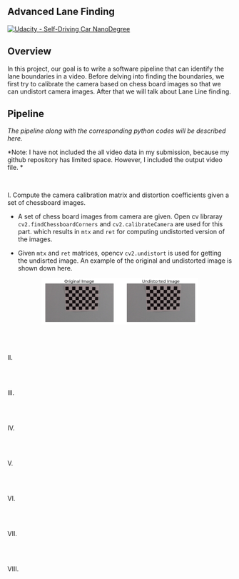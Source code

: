 ## Advanced Lane Finding
[![Udacity - Self-Driving Car NanoDegree](https://s3.amazonaws.com/udacity-sdc/github/shield-carnd.svg)](http://www.udacity.com/drive)


Overview
---


In this project, our goal is to write a software pipeline that can identify the lane boundaries in a video. Before delving into finding the boundaries, we first try to calibrate the camera based on chess board images so that we can undistort camera images. After that we will talk about Lane Line finding.


Pipeline
---
*The pipeline along with the corresponding python codes will be described here.*

*Note: I have not included the all video data in my submission, because my github repository has limited space. However, I included the output video file. *

<br>

I. Compute the camera calibration matrix and distortion coefficients given a set of chessboard images.

* A set of chess board images from camera are given. Open cv libraray `cv2.findChessboardCorners` and `cv2.calibrateCamera` are used for this part. which results in `mtx` and `ret` for computing undistorted version of the images.

* Given `mtx` and `ret` matrices, opencv `cv2.undistort` is used for getting the undisrted image. An example of the original and undistorted image is shown down here.

<p align="center"><img src="examples/Distortion_.png" width = "350" alt="Combined Image" /> </p>

</br>

<br>

II.

</br>


<br>

III.

</br>


<br>

IV.

</br>


<br>

V.

</br>


<br>

VI.

</br>



<br>

VII.

</br>



<br>

VIII.

</br>
